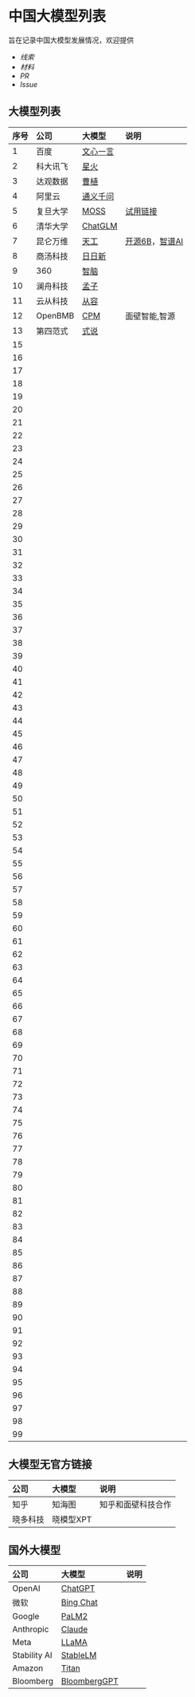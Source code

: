 # 中国大模型列表

旨在记录中国大模型发展情况，欢迎提供
- *线索*
- *材料*
- *PR*
- *Issue*



## 大模型列表

|序号|公司|大模型|说明|
|:-|:-|:-|:-|
|1|百度| [文心一言](https://yiyan.baidu.com)| |
|2|科大讯飞| [星火](https://xinghuo.xfyun.cn)| |
|3|达观数据| [曹植](http://www.datagrand.com/products/aigc/)| |
|4|阿里云| [通义千问](https://tongyi.aliyun.com/)| |
|5|复旦大学| [MOSS](https://github.com/OpenLMLab/MOSS)|[试用链接](https://moss.fastnlp.top/)|
|6|清华大学| [ChatGLM](https://chatglm.cn/) | |
|7|昆仑万维 | [天工](https://github.com/SkyWorkAIGC)| [开源6B](https://github.com/THUDM/ChatGLM-6B)，[智谱AI](http://open.bigmodel.ai/) |
|8|商汤科技 | [日日新](https://techday.sensetime.com/list)| |
|9|360| [智脑](https://ai.360.cn/)| |
|10|澜舟科技| [孟子](https://www.langboat.com/portal/mengzi-model) | |
|11|云从科技|[从容](https://www.cloudwalk.com/news/show/id/178)||
|12|OpenBMB|[CPM](https://live.openbmb.org/)|面壁智能,智源|
|13|第四范式|[式说](https://www.4paradigm.com/product/SageGPT.html)||
|15| | | |
|16| | | |
|17| | | |
|18| | | |
|19| | | |
|20| | | |
|21| | | |
|22| | | |
|23| | | |
|24| | | |
|25| | | |
|26| | | |
|27| | | |
|28| | | |
|29| | | |
|30| | | |
|31| | | |
|32| | | |
|33| | | |
|34| | | |
|35| | | |
|36| | | |
|37| | | |
|38| | | |
|39| | | |
|40| | | |
|41| | | |
|42| | | |
|43| | | |
|44| | | |
|45| | | |
|46| | | |
|47| | | |
|48| | | |
|49| | | |
|50| | | |
|51| | | |
|52| | | |
|53| | | |
|54| | | |
|55| | | |
|56| | | |
|57| | | |
|58| | | |
|59| | | |
|60| | | |
|61| | | |
|62| | | |
|63| | | |
|64| | | |
|65| | | |
|66| | | |
|67| | | |
|68| | | |
|69| | | |
|70| | | |
|71| | | |
|72| | | |
|73| | | |
|74| | | |
|75| | | |
|76| | | |
|77| | | |
|78| | | |
|79| | | |
|80| | | |
|81| | | |
|82| | | |
|83| | | |
|84| | | |
|85| | | |
|86| | | |
|87| | | |
|88| | | |
|89| | | |
|90| | | |
|91| | | |
|92| | | |
|93| | | |
|94| | | |
|95| | | |
|96| | | |
|97| | | |
|98| | | |
|99| | | |


## 大模型无官方链接
|公司|大模型|说明|
|:-|:-|:-|
|知乎|知海图|知乎和面壁科技合作|
|晓多科技|晓模型XPT||


## 国外大模型
|公司|大模型|说明|
|:-|:-|:-|
|OpenAI|[ChatGPT](https://chat.openai.com/chat)||
|微软|[Bing Chat](https://bing.com/chat)||
|Google|[PaLM2](https://ai.google/discover/palm2)||
|Anthropic|[Claude](https://www.anthropic.com/index/introducing-claude)||
|Meta|[LLaMA](https://github.com/facebookresearch/llama)||
|Stability AI|[StableLM](https://github.com/Stability-AI/StableLM)||
|Amazon|[Titan](https://aws.amazon.com/cn/bedrock/titan/)|
|Bloomberg|[BloombergGPT](https://www.bloomberg.com/company/press/bloomberggpt-50-billion-parameter-llm-tuned-finance/)||






